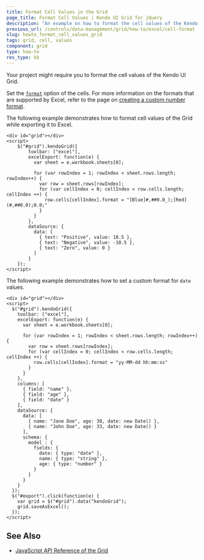 ```yaml
---
title: Format Cell Values in the Grid
page_title: Format Cell Values | Kendo UI Grid for jQuery
description: "An example on how to format the cell values of the Kendo UI Grid during Excel export."
previous_url: /controls/data-management/grid/how-to/excel/cell-format
slug: howto_format_cell_values_grid
tags: grid, cell, values
component: grid
type: how-to
res_type: kb
---
```


Your project might require you to format the cell values of the Kendo UI Grid.

Set the [`format`](/api/javascript/ooxml/workbook/configuration/sheets.rows.cells.format) option of the cells. For more information on the formats that are supported by Excel, refer to the page on [creating a custom number format](https://support.office.com/en-us/article/Create-a-custom-number-format-78f2a361-936b-4c03-8772-09fab54be7f4).

The following example demonstrates how to format cell values of the Grid while exporting it to Excel.

```dojo
<div id="grid"></div>
<script>
    $("#grid").kendoGrid({
        toolbar: ["excel"],
        excelExport: function(e) {
          var sheet = e.workbook.sheets[0];

          for (var rowIndex = 1; rowIndex < sheet.rows.length; rowIndex++) {
            var row = sheet.rows[rowIndex];
            for (var cellIndex = 0; cellIndex < row.cells.length; cellIndex ++) {
              row.cells[cellIndex].format = "[Blue]#,##0.0_);[Red](#,##0.0);0.0;"
            }
          }
        },
        dataSource: {
          data: [
            { text: "Positive", value: 10.5 },
            { text: "Negative", value: -10.5 },
            { text: "Zero", value: 0 }
          ]
        }
    });
</script>
```

The following example demonstrates how to set a custom format for `date` values.

```dojo
<div id="grid"></div>
<script>
  $("#grid").kendoGrid({
    toolbar: ["excel"],
    excelExport: function(e) {
      var sheet = e.workbook.sheets[0];

      for (var rowIndex = 1; rowIndex < sheet.rows.length; rowIndex++) {
        var row = sheet.rows[rowIndex];
        for (var cellIndex = 0; cellIndex < row.cells.length; cellIndex ++) {
          row.cells[cellIndex].format = "yy-MM-dd hh:mm:ss"
        }
      }
    },
    columns: [
      { field: "name" },
      { field: "age" },
      { field: "date" }
    ],
    dataSource: {
      data: [
        { name: "Jane Doe", age: 30, date: new Date() },
        { name: "John Doe", age: 33, date: new Date() }
      ],
      schema: {
        model : {
          fields: {
            date: { type: "date" },
            name: { type: "string" },
            age: { type: "number" }
          }
        }
      }
    }
  });
  $("#export").click(function(e) {
    var grid = $("#grid").data("kendoGrid");
    grid.saveAsExcel();
  });
</script>
```

## See Also

* [JavaScript API Reference of the Grid](/api/javascript/ui/grid)
